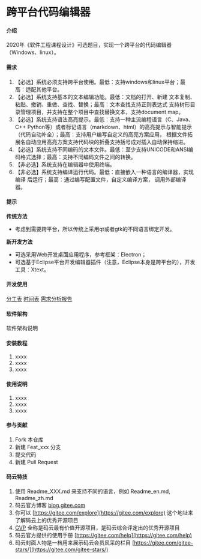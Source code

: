 # 跨平台代码编辑器

#### 介绍
2020年《软件工程课程设计》可选题目，实现一个跨平台的代码编辑器（Windows、linux）。

#### 需求
1. 【必选】系统必须支持跨平台使用。最低：支持windows和linux平台；最高：适配其他平台。
2. 【必选】系统支持基本的文本编辑功能。最低：文档的打开、新建 文本复制、粘贴、撤销、重做、查找、替换；最高：文本查找支持正则表达式 支持树形目录管理项目，并支持在整个项目中查找替换文本，支持document map。
3. 【必选】系统支持语法高亮提示。最低：支持一种主流编程语言（C、Java、C++ Python等）或者标记语言（markdown、html）的高亮提示与智能提示（代码自动补全）；最高：支持用户编写自定义的高亮方案应用， 根据文件拓展名自动应用高亮方案支持代码块的折叠支持括号成对插入自动保持缩进。
4. 【必选】系统支持不同编码的文本文件。最低：至少支持UNICODE和ANSI编码格式选择；最高：支持不同编码文件之间的转换。
5. 【非必选】系统支持在编辑器中使用终端。
6. 【非必选】系统支持编译运行代码。最低：直接嵌入一种语言的编译器，实现编译 后运行；最高：通过编写配置文件，自定义编译方案， 调用外部编译器。

#### 提示
 **传统方法**
- 考虑到需要跨平台，所以传统上采用qt或者gtk的不同语言绑定开发。

 **新开发方法**
- 可选采用Web开发桌面应用程序，参考框架：Electron；
- 可选基于Eclipse平台开发编辑器插件（注意，Eclipse本身是跨平台的），开发工具：Xtext。

#### 开发使用
[分工表](docs/week1/contributingPlan.md)
[时间表](docs/week1/schedule.md)
[需求分析报告](docs/week2/requirements.md)

#### 软件架构
软件架构说明


#### 安装教程

1.  xxxx
2.  xxxx
3.  xxxx

#### 使用说明

1.  xxxx
2.  xxxx
3.  xxxx

#### 参与贡献

1.  Fork 本仓库
2.  新建 Feat_xxx 分支
3.  提交代码
4.  新建 Pull Request


#### 码云特技

1.  使用 Readme\_XXX.md 来支持不同的语言，例如 Readme\_en.md, Readme\_zh.md
2.  码云官方博客 [blog.gitee.com](https://blog.gitee.com)
3.  你可以 [https://gitee.com/explore](https://gitee.com/explore) 这个地址来了解码云上的优秀开源项目
4.  [GVP](https://gitee.com/gvp) 全称是码云最有价值开源项目，是码云综合评定出的优秀开源项目
5.  码云官方提供的使用手册 [https://gitee.com/help](https://gitee.com/help)
6.  码云封面人物是一档用来展示码云会员风采的栏目 [https://gitee.com/gitee-stars/](https://gitee.com/gitee-stars/)
